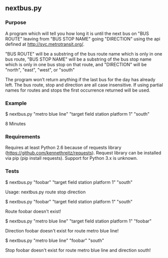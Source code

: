 ## nextbus.py

### Purpose

A program which will tell you how long it is until the next bus on "BUS ROUTE" leaving from "BUS STOP NAME" going "DIRECTION"
using the api defined at http://svc.metrotransit.org/.

"BUS ROUTE" will be a substring of the bus route name which is only in one bus route, 
"BUS STOP NAME" will be a substring of the bus stop name which is only in one bus stop on that route, and
"DIRECTION" will be "north", "east", "west", or "south"

The program won’t return anything if the last bus for the day has already left.
The bus route, stop and direction are all case insensitive.
If using partial names for routes and stops the first occurrence returned will be used.


### Example

$ nextbus.py "metro blue line" "target field station platform 1" "south"

8 Minutes

### Requirements

Requires at least Python 2.6 because of requests library (https://github.com/kennethreitz/requests).
Request library can be installed via pip (pip install requests).
Support for Python 3.x is unknown.

### Tests

$ nextbus.py "foobar" "target field station platform 1" "south"

Usage: nextbus.py route stop direction

$ nextbus.py "foobar" "target field station platform 1" "south"

Route foobar doesn't exist!

$ nextbus.py "metro blue line" "target field station platform 1" "foobar"

Direction foobar doesn't exist for route metro blue line!

$ nextbus.py "metro blue line" "foobar" "south"

Stop foobar doesn't exist for route metro blue line and direction south!